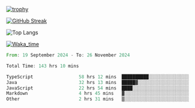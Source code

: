 <!--
**ren-joey/ren-joey** is a ✨ _special_ ✨ repository because its `README.md` (this file) appears on your GitHub profile.

Here are some ideas to get you started:

- 🔭 I’m currently working on ...
- 🌱 I’m currently learning ...
- 👯 I’m looking to collaborate on ...
- 🤔 I’m looking for help with ...
- 💬 Ask me about ...
- 📫 How to reach me: ...
- 😄 Pronouns: ...
- ⚡ Fun fact: ...
-->

[![trophy](https://github-profile-trophy.vercel.app/?username=ren-joey&theme=darkhub&column=5)](https://github.com/ren-joey)

[![GitHub Streak](https://streak-stats.demolab.com/?user=ren-joey&theme=dark)](https://github.com/ren-joey)

![Top Langs](https://github-readme-stats.vercel.app/api/top-langs?username=ren-joey&show_icons=true&layout=compact&locale=en&hide=html,CSS,scss,Pug,Twig&theme=dark)

[![Waka_time](https://github-readme-stats.vercel.app/api/wakatime?username=joeyren&theme=dark)](https://github.com/ren-joey)

<!--START_SECTION:waka-->

```rust
From: 19 September 2024 - To: 26 November 2024

Total Time: 143 hrs 10 mins

TypeScript                 58 hrs 12 mins  ██████████░░░░░░░░░░░░░░░   39.96 %
Java                       32 hrs 13 mins  █████▓░░░░░░░░░░░░░░░░░░░   22.12 %
JavaScript                 22 hrs 54 mins  ████░░░░░░░░░░░░░░░░░░░░░   15.73 %
Markdown                   4 hrs 45 mins   ▓░░░░░░░░░░░░░░░░░░░░░░░░   03.26 %
Other                      2 hrs 31 mins   ▒░░░░░░░░░░░░░░░░░░░░░░░░   01.73 %
```

<!--END_SECTION:waka-->
